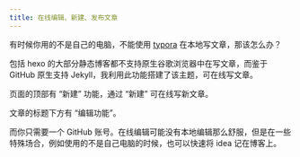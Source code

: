 ```yaml
---
title: 在线编辑、新建、发布文章
---
```


有时候你用的不是自己的电脑，不能使用 [typora](https://www.typora.io/) 在本地写文章，那该怎么办？

包括 hexo 的大部分静态博客都不支持原生谷歌浏览器中在写文章，而鉴于 GitHub 原生支持 Jekyll，我利用此功能搭建了该主题，可在线写文章。

页面的顶部有 “新建” 功能，通过 “新建” 可在线写新文章。

文章的标题下方有 “编辑功能”。

而你只需要一个 GitHub 账号。在线编辑可能没有本地编辑那么舒服，但是在一些特殊场合，例如使用的不是自己电脑的时候，也可以快速将 idea 记在博客上。